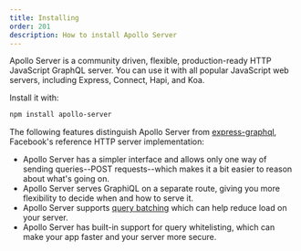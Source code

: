 ```yaml
---
title: Installing
order: 201
description: How to install Apollo Server
---
```


Apollo Server is a community driven, flexible, production-ready HTTP JavaScript GraphQL server. You can use it with all popular JavaScript web servers, including Express, Connect, Hapi, and Koa.

Install it with:

```txt
npm install apollo-server
```

The following features distinguish Apollo Server from [express-graphql](https://github.com/graphql/express-graphql), Facebook's reference HTTP server implementation:

- Apollo Server has a simpler interface and allows only one way of sending queries--POST requests--which makes it a bit easier to reason about what's going on.
- Apollo Server serves GraphiQL on a separate route, giving you more flexibility to decide when and how to serve it.
- Apollo Server supports [query batching](https://medium.com/apollo-stack/query-batching-in-apollo-63acfd859862) which can help reduce load on your server.
- Apollo Server has built-in support for query whitelisting, which can make your app faster and your server more secure.
